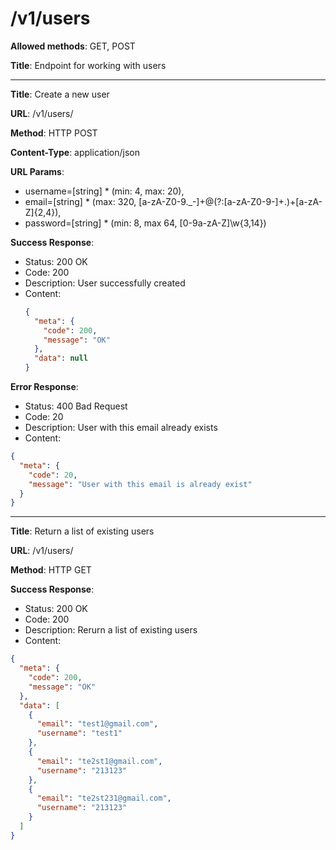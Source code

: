 # /v1/users

__Allowed methods__: GET, POST

__Title__: Endpoint for working with users

***

__Title__: Create a new user

__URL__: /v1/users/ 

__Method__: HTTP POST

__Content-Type__: application/json

__URL Params__: 
- username=[string] * (min: 4, max: 20), 
- email=[string] * (max: 320, [a-zA-Z0-9._-]+@(?:[a-zA-Z0-9-]+\.)+[a-zA-Z]{2,4}), 
- password=[string] * (min: 8, max 64, [0-9a-zA-Z]\w{3,14})

__Success Response__:
- Status: 200 OK
- Code: 200
- Description: User successfully created
- Content:
    ```json
    {
      "meta": {
        "code": 200,
        "message": "OK"
      },
      "data": null
    }
    ```

__Error Response__:
- Status: 400 Bad Request
- Code: 20 
- Description: User with this email already exists
- Content:
```json
{
  "meta": {
    "code": 20,
    "message": "User with this email is already exist"
  }
}
```

***

__Title__: Return a list of existing users

__URL__: /v1/users/ 

__Method__: HTTP GET

__Success Response__:
- Status: 200 OK
- Code: 200
- Description: Rerurn a list of existing users
- Content:
```json
{
  "meta": {
    "code": 200,
    "message": "OK"
  },
  "data": [
    {
      "email": "test1@gmail.com",
      "username": "test1"
    },
    {
      "email": "te2st1@gmail.com",
      "username": "213123"
    },
    {
      "email": "te2st231@gmail.com",
      "username": "213123"
    }
  ]
}
```